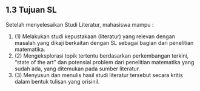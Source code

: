 ## 1.3 Tujuan SL
Setelah menyelesaikan Studi Literatur, mahasiswa mampu :
1. (1) Melakukan studi kepustakaan (literatur) yang relevan dengan masalah yang dikaji berkaitan dengan SL sebagai bagian dari penelitian matematika.
2. (2) Mengeksplorasi topik tertentu berdasarkan perkembangan terkini, “state of the art” dan potensial problem dari penelitian matematika yang sudah ada, yang ditemukan pada sumber literatur.
3. (3) Menyusun dan menulis hasil studi literatur tersebut secara kritis dalam bentuk tulisan yang orisinil.